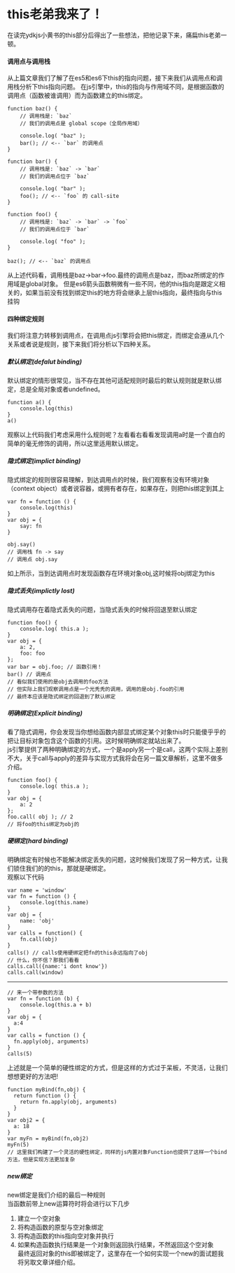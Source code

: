 # this老弟我来了！
在读完ydkjs小黄书的this部分后得出了一些想法，把他记录下来，痛扁this老弟一顿。
#### 调用点与调用栈
从上篇文章我们了解了在es5和es6下this的指向问题，接下来我们从调用点和调用栈分析下this指向问题。
在js引擎中，this的指向与作用域不同，是根据函数的调用点（函数被谁调用）而为函数建立的this绑定。
```
function baz() {
    // 调用栈是: `baz`
    // 我们的调用点是 global scope（全局作用域）

    console.log( "baz" );
    bar(); // <-- `bar` 的调用点
}

function bar() {
    // 调用栈是: `baz` -> `bar`
    // 我们的调用点位于 `baz`

    console.log( "bar" );
    foo(); // <-- `foo` 的 call-site
}

function foo() {
    // 调用栈是: `baz` -> `bar` -> `foo`
    // 我们的调用点位于 `bar`

    console.log( "foo" );
}

baz(); // <-- `baz` 的调用点
```
从上述代码看，调用栈是baz->bar->foo.最终的调用点是baz，而baz所绑定的作用域是global对象。
但是es6箭头函数稍微有一些不同，他的this指向是跟定义相关的，如果当前没有找到绑定this的地方将会继承上层this指向，最终指向与this挂钩
#### 四种绑定规则
我们将注意力转移到调用点，在调用点js引擎将会把this绑定，而绑定会遵从几个关系或者说是规则，接下来我们将分析以下四种关系。
##### 默认绑定(defalut binding)
默认绑定的情形很常见，当不存在其他可适配规则时最后的默认规则就是默认绑定，总是全局对象或者undefined。
```
function a() {
    console.log(this)
}
a()
```
观察以上代码我们考虑采用什么规则呢？左看看右看看发现调用a时是一个直白的简单的毫无修饰的调用，所以这里适用默认绑定。
##### 隐式绑定(implict binding)
隐式绑定的规则很容易理解，到达调用点的时候，我们观察有没有环境对象（context object）或者说容器，或拥有者存在，如果存在，则把this绑定到其上
```
var fn = function () {
    console.log(this)
}
var obj = {
    say: fn
}

obj.say()
// 调用栈 fn -> say
// 调用点 obj.say 
```
如上所示，当到达调用点时发现函数存在环境对象obj,这时候将obj绑定为this
##### 隐式丢失(implictly lost)
隐式调用存在着隐式丢失的问题，当隐式丢失的时候将回退至默认绑定
```
function foo() {
	console.log( this.a );
}
var obj = {
	a: 2,
	foo: foo
};
var bar = obj.foo; // 函数引用！
bar() // 调用点
// 看似我们使用的是obj去调用的foo方法
// 但实际上我们观察调用点是一个光秃秃的调用，调用的是obj.foo的引用
// 最终本应该是隐式绑定的回退到了默认绑定
```
##### 明确绑定(Explicit binding)
看了隐式调用，你会发现当你想给函数内部显式绑定某个对象this时只能傻乎乎的把让目标对象包含这个函数的引用。这时候明确绑定就站出来了。  
js引擎提供了两种明确绑定的方式，一个是apply另一个是call，这两个实际上差别不大，关于call与apply的差异与实现方式我将会在另一篇文章解析，这里不做多介绍。  
```
function foo() {
	console.log( this.a );
}
var obj = {
	a: 2
};
foo.call( obj ); // 2
// 将foo的this绑定为obj的
```
##### 硬绑定(hard binding)
明确绑定有时候也不能解决绑定丢失的问题，这时候我们发现了另一种方式，让我们锁住我们的的this，那就是硬绑定。  
观察以下代码
```
var name = 'window'
var fn = function () {
    console.log(this.name)
}
var obj = {
    name: 'obj'
}
var calls = function() {
    fn.call(obj)
}
calls() // calls使用硬绑定把fn的this永远指向了obj
// 什么，你不信？那我们看看
calls.call({name:'i dont know'})
calls.call(window)
```
---
```
// 来一个带参数的方法
var fn = function (b) {
    console.log(this.a + b)
}
var obj = {
  a:4
}
var calls = function () {
  fn.apply(obj, arguments)
}
calls(5)
```
上述就是一个简单的硬性绑定的方式，但是这样的方式过于呆板，不灵活，让我们想想更好的方法吧!
```
function myBind(fn,obj) {
  return function () {
    return fn.apply(obj, arguments)
  }
}
var obj2 = {
  a: 18
}
var myFn = myBind(fn,obj2)
myFn(5)
// 这里我们构建了一个灵活的硬性绑定，同样的js内置对象Function也提供了这样一个bind方法，但是实现方法更加复杂
```
##### new绑定
new绑定是我们介绍的最后一种规则  
当函数前带上new运算符时将会进行以下几步
1. 建立一个空对象
2. 将构造函数的原型与空对象绑定
3. 将构造函数的this指向空对象并执行
4. 如果构造函数执行结果是一个对象则返回执行结果，不然返回这个空对象  
最终返回对象的this即被绑定了，这里存在一个如何实现一个new的面试题我将另取文章详细介绍。
